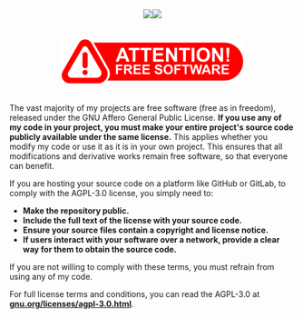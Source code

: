 <div align="center">
  <img src="https://github-readme-stats.vercel.app/api?username=michaelkolesidis&count_private=true&show_icons=true&include_all_commits=true&hide_border=true&hide_title=true" /><img src="https://github-readme-stats.vercel.app/api/top-langs/?username=michaelkolesidis&langs_count=10&hide_title=true&hide_border=true&layout=compact" />
  </br>  
  </br>  
  </br>  
  <img src="attention-free-software.png" />
</div>  
</br>  

The vast majority of my projects are free software (free as in freedom), released under the GNU Affero General Public License. **If you use any of my code in your project, you must make your entire project's source code publicly available under the same license.** This applies whether you modify my code or use it as it is in your own project. This ensures that all modifications and derivative works remain free software, so that everyone can benefit.

If you are hosting your source code on a platform like GitHub or GitLab, to comply with the AGPL-3.0 license, you simply need to:

- **Make the repository public.**
- **Include the full text of the license with your source code.**
- **Ensure your source files contain a copyright and license notice.**
- **If users interact with your software over a network, provide a clear way for them to obtain the source code.**

If you are not willing to comply with these terms, you must refrain from using any of my code.

For full license terms and conditions, you can read the AGPL-3.0 at [**gnu.org/licenses/agpl-3.0.html**](gnu.org/licenses/agpl-3.0.html).
